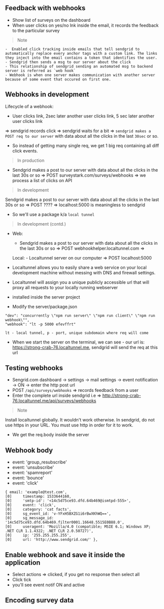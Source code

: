 ## Feedback with webhooks
- Show list of surveys on the dashboard
- When user clicks on yes/no lnk inside the email, it records the feedback to the particular survey

> Note

    -  Enabled click tracking inside emails that tell sendgrid to automatically replace every anchor tags with a custom link. The links they inject into the email contains a token that identifies the user.
    - Sendgrid then sends a msg to our server about the click
    - This relationship of sendgrid sending an automated msg to backend server is referred as `web hook`
    - Webhook is when one server makes communication with another server because of some event that occured on first one.


## Webhooks in development

Lifecycle of a webhook:

- User clicks link, 2sec later another user clicks link, 5 sec later another user clicks link
 
=> sendgrid records click => sendgrid waits for a bit => `sendgrid makes a POST req to our server` with data about all the clicks in the last `30sec` or so.

- So instead of getting many single req, we get 1 big req containing all diff click events.


> In production

- Sendgrid makes a post to our server with data about all the clicks in the last 30s or so => POST surveystark.com/surveys/webhooks => we process a list of clicks on API


> In development

Sendgrid makes a post to our server with data about all the clicks in the last 30s or so => POST ???? => localhost:5000 is meaningless to sendgrid

- So we'll use a package k/a `local tunnel`

> In development (contd.)

- Web:
    - Sendgrid makes a post to our server with data about all the clicks in the last 30s or so => POST webhookhelper.localtunnel.com => 

    Local:
        - Localtunnel server on our computer => POST localhost:5000

- Localtunnel allows you to easily share a web service on your local development machine without messing with DNS and firewall settings.
- Localtunnel will assign you a unique publicly accessible url that will proxy all requests to your locally running webserver
- installed inside the server project
- Modify the server/package.json 

```
"dev": "concurrently \"npm run server\" \"npm run client\" \"npm run webhook\"",
"webhook": "lt -p 5000 efevffrt" 

lt - local tunnel, p - port, unique subdomain where req will come

```

- When we start the server on the terminal, we can see - our url is: https://strong-crab-76.localtunnel.me, sendgrid will send the req at this url



## Testing webhooks
- Sengrid.com dashboard -> settings -> mail settings -> event notification -> ON -> enter the http post url
- POST `/api/surveys/webhooks` => records feedback from a user
- Enter the complete url inside sendgrid i.e => http://strong-crab-76.localtunnel.me/api/surveys/webhooks


> Note

Install localtunnel globally. It wouldn't work otherwise.
In sendgrid, do not use https in your URL. You must use http in order for it to work. 
- We get the req.body inside the server


## Webhook body
- event: 'group_resubscribe'
- event: 'unsubscribe'
- event: 'spamreport'
- event: 'bounce'
- event: 'click'


```
{ email: 'example@test.com',
[0]     timestamp: 1533644160,
[0]     'smtp-id': '<14c5d75ce93.dfd.64b469@ismtpd-555>',
[0]     event: 'click',
[0]     category: 'cat facts',
[0]     sg_event_id: 'v-YFxH5BXZG1i6rBwXKhWQ==',
[0]     sg_message_id: '14c5d75ce93.dfd.64b469.filter0001.16648.5515E0B88.0',
[0]     useragent: 'Mozilla/4.0 (compatible; MSIE 6.1; Windows XP; .NET CLR 1.1.4322; .NET CLR 2.0.50727)',
[0]     ip: '255.255.255.255',
[0]     url: 'http://www.sendgrid.com/' },
```


## Enable webhook and save it inside the application
- Select actions => clicked, if you get no response then select all
- Click tick
- you'll see event notif ON and active



## Encoding survey data